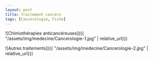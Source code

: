 ```yaml
---
layout: post
title: Traitement cancéro
tags: [Cancérologie, Fiche]
---
```

![Chimiothérapies anticancéreuses]({{ "/assets/img/medecine/Cancerologie-1.jpg" | relative_url}})

![Autres traitements]({{ "/assets/img/medecine/Cancerologie-2.jpg" | relative_url}})

